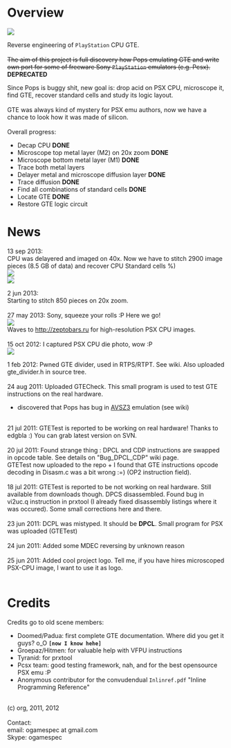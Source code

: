 # Overview #

<img src='http://ogamespec.com/imgstore/whc4e032dbd75870.jpg'>

Reverse engineering of <code>PlayStation</code> CPU GTE.<br>
<br>
<s>The aim of this project is full discovery how Pops emulating GTE and write own port for some of freeware Sony <code>PlayStation</code> emulators (e.g. Pcsx).</s> <b>DEPRECATED</b>

Since Pops is buggy shit, new goal is: drop acid on PSX CPU, microscope it, find GTE, recover standard cells and study its logic layout.<br>
<br>
GTE was always kind of mystery for PSX emu authors, now we have a chance to look how it was made of silicon.<br>
<br>
Overall progress:<br>
- Decap CPU <b>DONE</b><br>
- Microscope top metal layer (M2) on 20x zoom <b>DONE</b><br>
- Microscope bottom metal layer (M1) <b>DONE</b><br>
- Trace both metal layers<br>
- Delayer metal and microscope diffusion layer <b>DONE</b><br>
- Trace diffusion <b>DONE</b><br>
- Find all combinations of standard cells <b>DONE</b><br>
- Locate GTE <b>DONE</b><br>
- Restore GTE logic circuit<br>

<h1>News</h1>

13 sep 2013:<br>
CPU was delayered and imaged on 40x. Now we have to stitch 2900 image pieces (8.5 GB of data) and recover CPU Standard cells %) <br>
<img src='http://wiki.psxdev.ru/images/4/4f/Cells.jpg' /><br>
<img src='http://wiki.psxdev.ru/images/a/ae/Cellblock.jpg' />

2 jun 2013:<br>
Starting to stitch 850 pieces on 20x zoom.<br>
<br>
27 may 2013: Sony, squeeze your rolls :P Here we go!<br>
<img src='http://ogamespec.com/imgstore/whc51a3124a21d97.jpg'> <br>
Waves to <a href='http://zeptobars.ru'>http://zeptobars.ru</a> for high-resolution PSX CPU images.<br>
<br>
15 oct 2012: I captured PSX CPU die photo, wow :P<br>
<img src='http://ogamespec.com/imgstore/whc51a31241062f2.jpg'>

1 feb 2012: Pwned GTE divider, used in RTPS/RTPT. See wiki. Also uploaded gte_divider.h in source tree.<br>
<br>
24 aug 2011: Uploaded GTECheck. This small program is used to test GTE instructions on the real hardware.<br>
+ discovered that Pops has bug in <a href='AVSZ3.md'>AVSZ3</a> emulation (see wiki)<br>
<br>
21 jul 2011: GTETest is reported to be working on real hardware! Thanks to edgbla :) You can grab latest version on SVN.<br>
<br>
20 jul 2011: Found strange thing : DPCL and CDP instructions are swapped in opcode table. See details on "Bug_DPCL_CDP" wiki page.<br>
GTETest now uploaded to the repo + I found that GTE instructions opcode decoding in Disasm.c was a bit wrong :=)  (OP2 instruction field).<br>
<br>
18 jul 2011: GTETest is reported to be not working on real hardware. Still available from downloads though. DPCS disassembled. Found bug in vi2uc.q instruction in prxtool (I already fixed disassembly listings where it was occured). Some small corrections here and there.<br>
<br>
23 jun 2011: DCPL was mistyped. It should be <b>DPCL</b>. Small program for PSX was uploaded (GTETest)<br>
<br>
24 jun 2011: Added some MDEC reversing by unknown reason<br>
<br>
25 jun 2011: Added cool project logo. Tell me, if you have hires microscoped PSX-CPU image, I want to use it as logo.<br>
<br>
<h1>Credits</h1>

Credits go to old scene members:<br>
- Doomed/Padua: first complete GTE documentation. Where did you get it guys? o_O <b><code>[now I know hehe]</code></b><br>
- Groepaz/Hitmen: for valuable help with VFPU instructions<br>
- Tyranid: for prxtool<br>
- Pcsx team: good testing framework, nah, and for the best opensource PSX emu :P<br>
- Anonymous contributor for the convudendual <code>Inlinref.pdf</code> "Inline Programming Reference"<br>
<br>
(c) org, 2011, 2012<br>
<br>
Contact:<br>
email: ogamespec at gmail.com<br>
Skype: ogamespec
